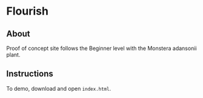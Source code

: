 # Flourish

## About
Proof of concept site follows the Beginner level with the Monstera adansonii plant.

## Instructions
To demo, download and open `index.html`.
